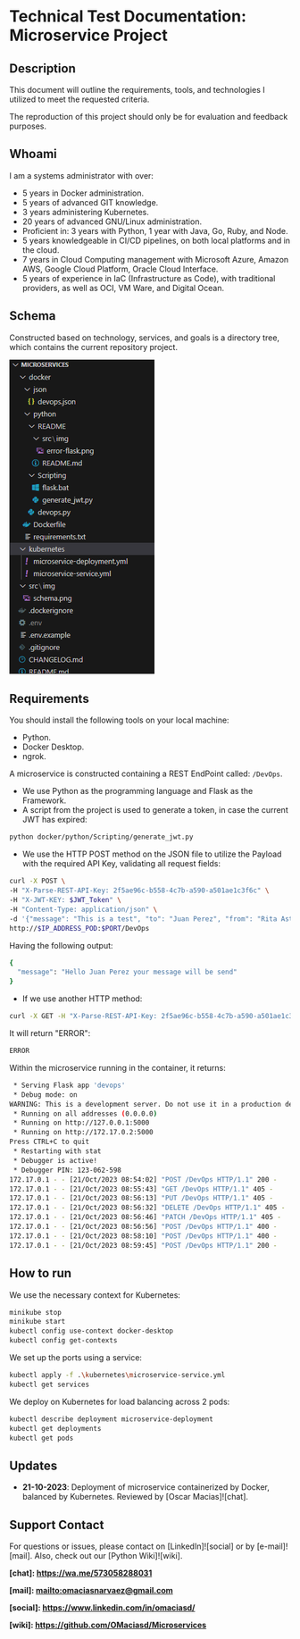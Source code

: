 # Technical Test Documentation: Microservice Project

## Description

This document will outline the requirements, tools, and technologies I utilized to meet the requested criteria.

The reproduction of this project should only be for evaluation and feedback purposes.

## Whoami

I am a systems administrator with over:

- 5 years in Docker administration.
- 5 years of advanced GIT knowledge.
- 3 years administering Kubernetes.
- 20 years of advanced GNU/Linux administration.
- Proficient in: 3 years with Python, 1 year with Java, Go, Ruby, and Node.
- 5 years knowledgeable in CI/CD pipelines, on both local platforms and in the cloud.
- 7 years in Cloud Computing management with Microsoft Azure, Amazon AWS, Google Cloud Platform, Oracle Cloud Interface.
- 5 years of experience in IaC (Infrastructure as Code), with traditional providers, as well as OCI, VM Ware, and Digital Ocean.

## Schema

Constructed based on technology, services, and goals is a directory tree, which contains the current repository project.

![schema][schema]

## Requirements

You should install the following tools on your local machine:

- Python.
- Docker Desktop.
- ngrok.

A microservice is constructed containing a REST EndPoint called: `/DevOps`.

- We use Python as the programming language and Flask as the Framework.
- A script from the project is used to generate a token, in case the current JWT has expired:

```bash
python docker/python/Scripting/generate_jwt.py
```

- We use the HTTP POST method on the JSON file to utilize the Payload with the required API Key, validating all request fields:

```bash
curl -X POST \
-H "X-Parse-REST-API-Key: 2f5ae96c-b558-4c7b-a590-a501ae1c3f6c" \
-H "X-JWT-KEY: $JWT_Token" \
-H "Content-Type: application/json" \
-d '{"message": "This is a test", "to": "Juan Perez", "from": "Rita Asturia", "timeToLifeSec": 45}' \
http://$IP_ADDRESS_POD:$PORT/DevOps
```

Having the following output:

```bash
{
  "message": "Hello Juan Perez your message will be send"
}
```

- If we use another HTTP method:

```bash
curl -X GET -H "X-Parse-REST-API-Key: 2f5ae96c-b558-4c7b-a590-a501ae1c3f6c" -H "X-JWT-KWY: $JWT_Token" -H "Content-Type: application/json" -d '{"message": "This is a test", "to": "Juan Perez", "from": "Rita Asturia", "timeToLifeSec": 45}' http://$IP_ADDRESS_POD:$PORT/DevOps
```

It will return "ERROR":

```bash
ERROR
```

Within the microservice running in the container, it returns:

```bash
 * Serving Flask app 'devops'
 * Debug mode: on
WARNING: This is a development server. Do not use it in a production deployment. Use a production WSGI server instead.
 * Running on all addresses (0.0.0.0)
 * Running on http://127.0.0.1:5000
 * Running on http://172.17.0.2:5000
Press CTRL+C to quit
 * Restarting with stat
 * Debugger is active!
 * Debugger PIN: 123-062-598
172.17.0.1 - - [21/Oct/2023 08:54:02] "POST /DevOps HTTP/1.1" 200 -
172.17.0.1 - - [21/Oct/2023 08:55:43] "GET /DevOps HTTP/1.1" 405 -
172.17.0.1 - - [21/Oct/2023 08:56:13] "PUT /DevOps HTTP/1.1" 405 -
172.17.0.1 - - [21/Oct/2023 08:56:32] "DELETE /DevOps HTTP/1.1" 405 -
172.17.0.1 - - [21/Oct/2023 08:56:46] "PATCH /DevOps HTTP/1.1" 405 -
172.17.0.1 - - [21/Oct/2023 08:56:56] "POST /DevOps HTTP/1.1" 400 -
172.17.0.1 - - [21/Oct/2023 08:58:10] "POST /DevOps HTTP/1.1" 400 -
172.17.0.1 - - [21/Oct/2023 08:59:45] "POST /DevOps HTTP/1.1" 200 -
```

## How to run

We use the necessary context for Kubernetes:

```bash
minikube stop
minikube start
kubectl config use-context docker-desktop
kubectl config get-contexts
```

We set up the ports using a service:

```bash
kubectl apply -f .\kubernetes\microservice-service.yml
kubectl get services
```

We deploy on Kubernetes for load balancing across 2 pods:

```bash
kubectl describe deployment microservice-deployment
kubectl get deployments
kubectl get pods
```

## Updates

- **21-10-2023**: Deployment of microservice containerized by Docker, balanced by Kubernetes. Reviewed by [Oscar Macias]![chat].

## Support Contact

For questions or issues, please contact on [LinkedIn]![social] or by [e-mail]![mail]. Also, check out our [Python Wiki]![wiki].

[schema]: ./src/img/schema.png

**[chat]: <https://wa.me/573058288031>**

**[mail]: <mailto:omaciasnarvaez@gmail.com>**

**[social]: <https://www.linkedin.com/in/omaciasd/>**

**[wiki]: <https://github.com/OMaciasd/Microservices>**
